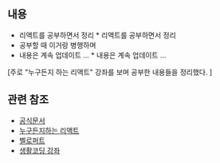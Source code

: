 ## 내용 
 * 리액트를 공부하면서 정리	 * 리액트를 공부하면서 정리
 * 공부할 때 이거랑 병행하며 	
 * 내용은 계속 업데이트 ...	 * 내용은 계속 업데이트 ...

[주로 "누구든지 하는 리액트" 강좌를 보며 공부한 내용들을 정리했다. ]
  
  
  
## 관련 참조
 * [공식문서](https://ko.reactjs.org/)
 * [누구든지하는 리액트](https://velopert.com/3613)
 * [벨로퍼트](https://react.vlpt.us/)
 * [생활코딩 강좌](https://www.youtube.com/watch?v=XMb0w3KMw00&list=PLuHgQVnccGMCRv6f8H9K5Xwsdyg4sFSdi)
